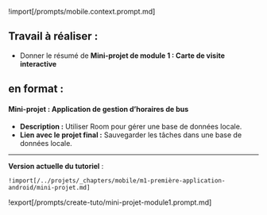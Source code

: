 !import[/prompts/mobile.context.prompt.md] 

## **Travail à réaliser :**  


- Donner le résumé de **Mini-projet de module 1 : Carte de visite interactive** 


en format : 
---
#### **Mini-projet : Application de gestion d’horaires de bus**  
- **Description :** Utiliser Room pour gérer une base de données locale.  
- **Lien avec le projet final :** Sauvegarder les tâches dans une base de données locale.

---



**Version actuelle du tutoriel** :  

```
!import[/../projets/_chapters/mobile/m1-première-application-android/mini-projet.md]
```



!export[/prompts/create-tuto/mini-projet-module1.prompt.md]  
